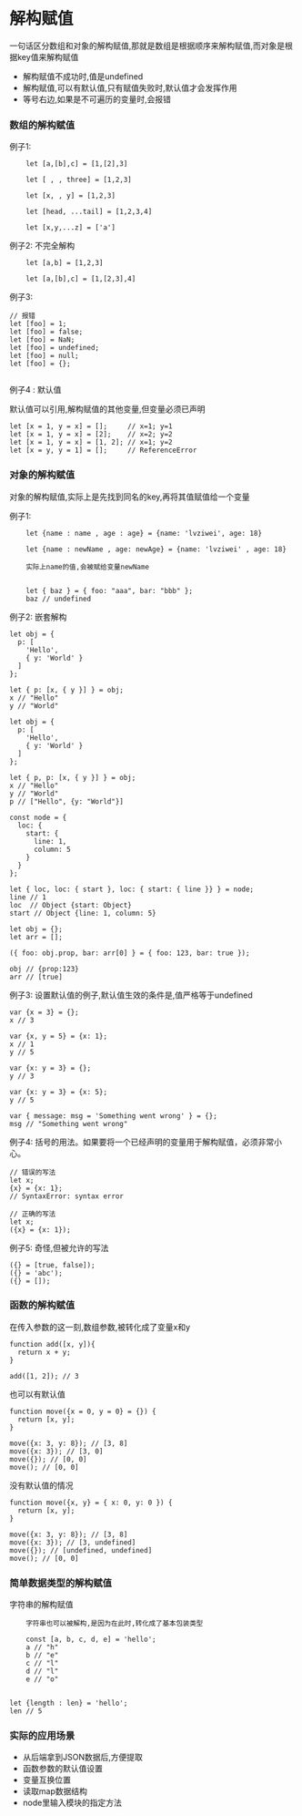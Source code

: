 # 解构赋值

一句话区分数组和对象的解构赋值,那就是数组是根据顺序来解构赋值,而对象是根据key值来解构赋值

- 解构赋值不成功时,值是undefined
- 解构赋值,可以有默认值,只有赋值失败时,默认值才会发挥作用
- 等号右边,如果是不可遍历的变量时,会报错

### 数组的解构赋值
例子1:
```
    let [a,[b],c] = [1,[2],3]
     
    let [ , , three] = [1,2,3]
     
    let [x, , y] = [1,2,3]
    
    let [head, ...tail] = [1,2,3,4]
    
    let [x,y,...z] = ['a']

```

例子2: 不完全解构

```
    let [a,b] = [1,2,3]
    
    let [a,[b],c] = [1,[2,3],4]

```

    
例子3: 
```
// 报错
let [foo] = 1;
let [foo] = false;
let [foo] = NaN;
let [foo] = undefined;
let [foo] = null;
let [foo] = {};


```

例子4 : 默认值

默认值可以引用,解构赋值的其他变量,但变量必须已声明
```
let [x = 1, y = x] = [];     // x=1; y=1
let [x = 1, y = x] = [2];    // x=2; y=2
let [x = 1, y = x] = [1, 2]; // x=1; y=2
let [x = y, y = 1] = [];     // ReferenceError
```


 
### 对象的解构赋值

对象的解构赋值,实际上是先找到同名的key,再将其值赋值给一个变量

例子1:
```
    let {name : name , age : age} = {name: 'lvziwei', age: 18}
    
    let {name : newName , age: newAge} = {name: 'lvziwei' , age: 18}
    
    实际上name的值,会被赋给变量newName
    
    
    let { baz } = { foo: "aaa", bar: "bbb" };
    baz // undefined

```

例子2: 嵌套解构

```
let obj = {
  p: [
    'Hello',
    { y: 'World' }
  ]
};

let { p: [x, { y }] } = obj;
x // "Hello"
y // "World"
```

```
let obj = {
  p: [
    'Hello',
    { y: 'World' }
  ]
};

let { p, p: [x, { y }] } = obj;
x // "Hello"
y // "World"
p // ["Hello", {y: "World"}]

```

```
const node = {
  loc: {
    start: {
      line: 1,
      column: 5
    }
  }
};

let { loc, loc: { start }, loc: { start: { line }} } = node;
line // 1
loc  // Object {start: Object}
start // Object {line: 1, column: 5}

```

```
let obj = {};
let arr = [];

({ foo: obj.prop, bar: arr[0] } = { foo: 123, bar: true });

obj // {prop:123}
arr // [true]

```

例子3: 设置默认值的例子,默认值生效的条件是,值严格等于undefined
```
var {x = 3} = {};
x // 3

var {x, y = 5} = {x: 1};
x // 1
y // 5

var {x: y = 3} = {};
y // 3

var {x: y = 3} = {x: 5};
y // 5

var { message: msg = 'Something went wrong' } = {};
msg // "Something went wrong"
```

例子4:  括号的用法。如果要将一个已经声明的变量用于解构赋值，必须非常小心。

```
// 错误的写法
let x;
{x} = {x: 1};
// SyntaxError: syntax error

// 正确的写法
let x;
({x} = {x: 1});

```

例子5: 奇怪,但被允许的写法

```
({} = [true, false]);
({} = 'abc');
({} = []);

```


### 函数的解构赋值

在传入参数的这一刻,数组参数,被转化成了变量x和y
```
function add([x, y]){
  return x + y;
}

add([1, 2]); // 3

```

也可以有默认值
```
function move({x = 0, y = 0} = {}) {
  return [x, y];
}

move({x: 3, y: 8}); // [3, 8]
move({x: 3}); // [3, 0]
move({}); // [0, 0]
move(); // [0, 0]
```

没有默认值的情况
```
function move({x, y} = { x: 0, y: 0 }) {
  return [x, y];
}

move({x: 3, y: 8}); // [3, 8]
move({x: 3}); // [3, undefined]
move({}); // [undefined, undefined]
move(); // [0, 0]

```
### 简单数据类型的解构赋值

字符串的解构赋值

```
    字符串也可以被解构,是因为在此时,转化成了基本包装类型
    
    const [a, b, c, d, e] = 'hello';
    a // "h"
    b // "e"
    c // "l"
    d // "l"
    e // "o"
    
```

```
let {length : len} = 'hello';
len // 5

```
### 实际的应用场景

- 从后端拿到JSON数据后,方便提取
- 函数参数的默认值设置
- 变量互换位置
- 读取map数据结构 
- node里输入模块的指定方法